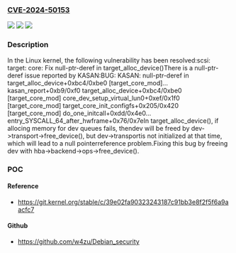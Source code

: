 ### [CVE-2024-50153](https://cve.mitre.org/cgi-bin/cvename.cgi?name=CVE-2024-50153)
![](https://img.shields.io/static/v1?label=Product&message=Linux&color=blue)
![](https://img.shields.io/static/v1?label=Version&message=008b936bbde3%3C%208c1e6717f60d%20&color=brighgreen)
![](https://img.shields.io/static/v1?label=Vulnerability&message=n%2Fa&color=brighgreen)

### Description

In the Linux kernel, the following vulnerability has been resolved:scsi: target: core: Fix null-ptr-deref in target_alloc_device()There is a null-ptr-deref issue reported by KASAN:BUG: KASAN: null-ptr-deref in target_alloc_device+0xbc4/0xbe0 [target_core_mod]... kasan_report+0xb9/0xf0 target_alloc_device+0xbc4/0xbe0 [target_core_mod] core_dev_setup_virtual_lun0+0xef/0x1f0 [target_core_mod] target_core_init_configfs+0x205/0x420 [target_core_mod] do_one_initcall+0xdd/0x4e0... entry_SYSCALL_64_after_hwframe+0x76/0x7eIn target_alloc_device(), if allocing memory for dev queues fails, thendev will be freed by dev->transport->free_device(), but dev->transportis not initialized at that time, which will lead to a null pointerreference problem.Fixing this bug by freeing dev with hba->backend->ops->free_device().

### POC

#### Reference
- https://git.kernel.org/stable/c/39e02fa90323243187c91bb3e8f2f5f6a9aacfc7

#### Github
- https://github.com/w4zu/Debian_security

